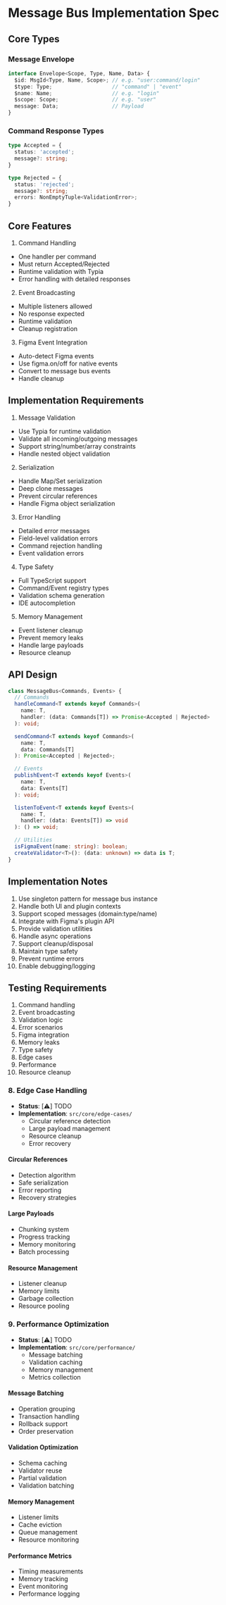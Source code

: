 # Message Bus Implementation Spec

## Core Types

### Message Envelope
```typescript
interface Envelope<Scope, Type, Name, Data> {
  $id: MsgId<Type, Name, Scope>; // e.g. "user:command/login"
  $type: Type;                   // "command" | "event" 
  $name: Name;                   // e.g. "login"
  $scope: Scope;                 // e.g. "user"
  message: Data;                 // Payload
}
```

### Command Response Types
```typescript
type Accepted = {
  status: 'accepted';
  message?: string;
}

type Rejected = {
  status: 'rejected'; 
  message?: string;
  errors: NonEmptyTuple<ValidationError>;
}
```

## Core Features

1. Command Handling
- One handler per command
- Must return Accepted/Rejected
- Runtime validation with Typia
- Error handling with detailed responses

2. Event Broadcasting
- Multiple listeners allowed
- No response expected
- Runtime validation
- Cleanup registration

3. Figma Event Integration
- Auto-detect Figma events
- Use figma.on/off for native events
- Convert to message bus events
- Handle cleanup

## Implementation Requirements

1. Message Validation
- Use Typia for runtime validation
- Validate all incoming/outgoing messages
- Support string/number/array constraints
- Handle nested object validation

2. Serialization
- Handle Map/Set serialization
- Deep clone messages
- Prevent circular references
- Handle Figma object serialization

3. Error Handling
- Detailed error messages
- Field-level validation errors
- Command rejection handling
- Event validation errors

4. Type Safety
- Full TypeScript support
- Command/Event registry types
- Validation schema generation
- IDE autocompletion

5. Memory Management
- Event listener cleanup
- Prevent memory leaks
- Handle large payloads
- Resource cleanup

## API Design

```typescript
class MessageBus<Commands, Events> {
  // Commands
  handleCommand<T extends keyof Commands>(
    name: T,
    handler: (data: Commands[T]) => Promise<Accepted | Rejected>
  ): void;

  sendCommand<T extends keyof Commands>(
    name: T,
    data: Commands[T]
  ): Promise<Accepted | Rejected>;

  // Events  
  publishEvent<T extends keyof Events>(
    name: T,
    data: Events[T]
  ): void;

  listenToEvent<T extends keyof Events>(
    name: T,
    handler: (data: Events[T]) => void
  ): () => void;

  // Utilities
  isFigmaEvent(name: string): boolean;
  createValidator<T>(): (data: unknown) => data is T;
}
```

## Implementation Notes

1. Use singleton pattern for message bus instance
2. Handle both UI and plugin contexts
3. Support scoped messages (domain:type/name)
4. Integrate with Figma's plugin API
5. Provide validation utilities
6. Handle async operations
7. Support cleanup/disposal
8. Maintain type safety
9. Prevent runtime errors
10. Enable debugging/logging

## Testing Requirements

1. Command handling
2. Event broadcasting
3. Validation logic
4. Error scenarios
5. Figma integration
6. Memory leaks
7. Type safety
8. Edge cases
9. Performance
10. Resource cleanup 

### 8. Edge Case Handling
- **Status**: [⚠️] TODO
- **Implementation**: `src/core/edge-cases/`
  - Circular reference detection
  - Large payload management
  - Resource cleanup
  - Error recovery

#### Circular References
- Detection algorithm
- Safe serialization
- Error reporting
- Recovery strategies

#### Large Payloads
- Chunking system
- Progress tracking
- Memory monitoring
- Batch processing

#### Resource Management
- Listener cleanup
- Memory limits
- Garbage collection
- Resource pooling

### 9. Performance Optimization
- **Status**: [⚠️] TODO
- **Implementation**: `src/core/performance/`
  - Message batching
  - Validation caching
  - Memory management
  - Metrics collection

#### Message Batching
- Operation grouping
- Transaction handling
- Rollback support
- Order preservation

#### Validation Optimization
- Schema caching
- Validator reuse
- Partial validation
- Validation batching

#### Memory Management
- Listener limits
- Cache eviction
- Queue management
- Resource monitoring

#### Performance Metrics
- Timing measurements
- Memory tracking
- Event monitoring
- Performance logging